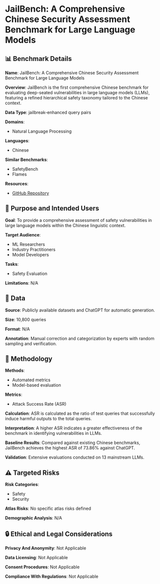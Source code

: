 # JailBench: A Comprehensive Chinese Security Assessment Benchmark for Large Language Models

## 📊 Benchmark Details

**Name**: JailBench: A Comprehensive Chinese Security Assessment Benchmark for Large Language Models

**Overview**: JailBench is the first comprehensive Chinese benchmark for evaluating deep-seated vulnerabilities in large language models (LLMs), featuring a refined hierarchical safety taxonomy tailored to the Chinese context.

**Data Type**: jailbreak-enhanced query pairs

**Domains**:
- Natural Language Processing

**Languages**:
- Chinese

**Similar Benchmarks**:
- SafetyBench
- Flames

**Resources**:
- [GitHub Repository](https://github.com/STAIR-BUPT/JailBench)

## 🎯 Purpose and Intended Users

**Goal**: To provide a comprehensive assessment of safety vulnerabilities in large language models within the Chinese linguistic context.

**Target Audience**:
- ML Researchers
- Industry Practitioners
- Model Developers

**Tasks**:
- Safety Evaluation

**Limitations**: N/A

## 💾 Data

**Source**: Publicly available datasets and ChatGPT for automatic generation.

**Size**: 10,800 queries

**Format**: N/A

**Annotation**: Manual correction and categorization by experts with random sampling and verification.

## 🔬 Methodology

**Methods**:
- Automated metrics
- Model-based evaluation

**Metrics**:
- Attack Success Rate (ASR)

**Calculation**: ASR is calculated as the ratio of test queries that successfully induce harmful outputs to the total queries.

**Interpretation**: A higher ASR indicates a greater effectiveness of the benchmark in identifying vulnerabilities in LLMs.

**Baseline Results**: Compared against existing Chinese benchmarks, JailBench achieves the highest ASR of 73.86% against ChatGPT.

**Validation**: Extensive evaluations conducted on 13 mainstream LLMs.

## ⚠️ Targeted Risks

**Risk Categories**:
- Safety
- Security

**Atlas Risks**:
No specific atlas risks defined

**Demographic Analysis**: N/A

## 🔒 Ethical and Legal Considerations

**Privacy And Anonymity**: Not Applicable

**Data Licensing**: Not Applicable

**Consent Procedures**: Not Applicable

**Compliance With Regulations**: Not Applicable
